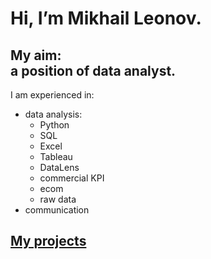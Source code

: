 # Hi, I’m Mikhail Leonov.

## My aim:<br>a position of data analyst.

I am experienced in:
- data analysis:
    * Python
    * SQL
    * Excel
    * Tableau
    * DataLens
    * commercial KPI
    * ecom
    * raw data
- communication

## <a href="https://github.com/ML-rus/ML_projects/">My projects</a>
